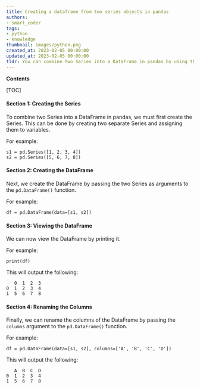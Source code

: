 ```yaml
---
title: Creating a dataframe from two series objects in pandas
authors:
- smart_coder
tags:
- python
- knowledge
thumbnail: images/python.png
created_at: 2023-02-05 00:00:00
updated_at: 2023-02-05 00:00:00
tldr: You can combine two Series into a DataFrame in pandas by using the DataFrame constructor and passing in the two Series as arguments.
---
```


**Contents**

[TOC]

#### Section 1: Creating the Series

To combine two Series into a DataFrame in pandas, we must first create the Series. This can be done by creating two separate Series and assigning them to variables. 

For example: 

```
s1 = pd.Series([1, 2, 3, 4])
s2 = pd.Series([5, 6, 7, 8])
```

#### Section 2: Creating the DataFrame

Next, we create the DataFrame by passing the two Series as arguments to the `pd.DataFrame()` function. 

For example: 

```
df = pd.DataFrame(data=[s1, s2])
```

#### Section 3: Viewing the DataFrame

We can now view the DataFrame by printing it. 

For example: 

```
print(df)
```

This will output the following: 

```
   0  1  2  3
0  1  2  3  4
1  5  6  7  8
```

#### Section 4: Renaming the Columns

Finally, we can rename the columns of the DataFrame by passing the `columns` argument to the `pd.DataFrame()` function. 

For example: 

```
df = pd.DataFrame(data=[s1, s2], columns=['A', 'B', 'C', 'D'])
```

This will output the following: 

```
   A  B  C  D
0  1  2  3  4
1  5  6  7  8
```
